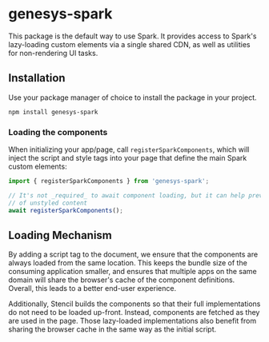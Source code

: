 # genesys-spark

This package is the default way to use Spark. It provides access to Spark's lazy-loading custom elements via a single shared CDN, as well as utilities for non-rendering UI tasks.

## Installation

Use your package manager of choice to install the package in your project.

`npm install genesys-spark`

### Loading the components

When initializing your app/page, call `registerSparkComponents`, which will inject
the script and style tags into your page that define the main Spark custom elements:

```js
import { registerSparkComponents } from 'genesys-spark';

// It's not _required_ to await component loading, but it can help prevent a flash
// of unstyled content
await registerSparkComponents();
```

## Loading Mechanism

By adding a script tag to the document, we ensure that the components are always
loaded from the same location. This keeps the bundle size of the consuming application
smaller, and ensures that multiple apps on the same domain will share the browser's
cache of the component definitions. Overall, this leads to a better end-user experience.

Additionally, Stencil builds the components so that their full implementations do
not need to be loaded up-front. Instead, components are fetched as they are used
in the page. Those lazy-loaded implementations also benefit from sharing the
browser cache in the same way as the initial script.